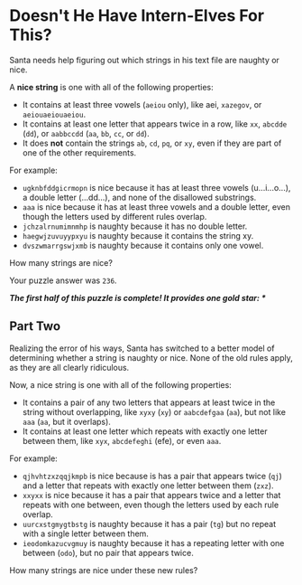 # Doesn't He Have Intern-Elves For This?

Santa needs help figuring out which strings in his text file are naughty or nice.

A **nice string** is one with all of the following properties:
- It contains at least three vowels (`aeiou` only), like aei, `xazegov`, or `aeiouaeiouaeiou`.
- It contains at least one letter that appears twice in a row, like `xx`, `abcdde` (`dd`),  or `aabbccdd` (`aa`, `bb`, `cc`, or `dd`).
- It does **not** contain the strings `ab`, `cd`, `pq`, or `xy`, even if they are part of one of the other requirements.

For example:
- `ugknbfddgicrmopn` is nice because it has at least three vowels (u...i...o...), a double letter (...dd...), and none of the disallowed substrings.
- `aaa` is nice because it has at least three vowels and a double letter, even though the letters used by different rules overlap.
- `jchzalrnumimnmhp` is naughty because it has no double letter.
- `haegwjzuvuyypxyu` is naughty because it contains the string xy.
- `dvszwmarrgswjxmb` is naughty because it contains only one vowel.

How many strings are nice?

Your puzzle answer was `236`.

*__The first half of this puzzle is complete! It provides one gold star: *__*

## Part Two
Realizing the error of his ways, Santa has switched to a better model of determining whether a string is naughty
or nice. None of the old rules apply, as they are all clearly ridiculous.

Now, a nice string is one with all of the following properties:
- It contains a pair of any two letters that appears at least twice in the string without overlapping, like `xyxy` (`xy`) or `aabcdefgaa` (`aa`), but not like `aaa` (`aa`, but it overlaps).
- It contains at least one letter which repeats with exactly one letter between them, like `xyx`, `abcdefeghi` (efe), or even `aaa`.

For example:
- `qjhvhtzxzqqjkmpb` is nice because is has a pair that appears twice (`qj`) and a letter that repeats with exactly one letter between them (`zxz`).
- `xxyxx` is nice because it has a pair that appears twice and a letter that repeats with one between, even though the letters used by each rule overlap.
- `uurcxstgmygtbstg` is naughty because it has a pair (`tg`) but no repeat with a single letter between them.
- `ieodomkazucvgmuy` is naughty because it has a repeating letter with one between (`odo`), but no pair that appears twice.

How many strings are nice under these new rules?

